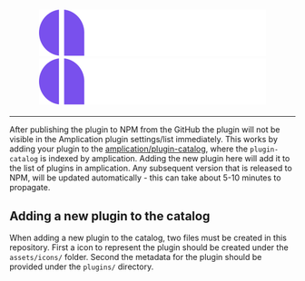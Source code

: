 <h3 align="center">
    <a href="https://amplication.com/#gh-light-mode-only">
    <img src="https://github.com/amplication/amplication/blob/master/.github/assets/amplication-logo-dark-mode.svg">
    </a>
    <a href="https://amplication.com/#gh-dark-mode-only">
    <img src="https://github.com/amplication/amplication/blob/master/.github/assets/amplication-logo-dark-mode.svg">
    </a>
</h3>

---

After publishing the plugin to NPM from the GitHub the plugin will not be visible in the Amplication plugin settings/list immediately. This works by adding your plugin to the [amplication/plugin-catalog](https://github.com/amplication/plugin-catalog), where the `plugin-catalog` is indexed by amplication. Adding the new plugin here will add it to the list of plugins in amplication. Any subsequent version that is released to NPM, will be updated automatically - this can take about 5-10 minutes to propagate.

## Adding a new plugin to the catalog

When adding a new plugin to the catalog, two files must be created in this repository. First a icon to represent the plugin should be created under the `assets/icons/` folder. Second the metadata for the plugin should be provided under the `plugins/` directory.